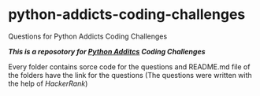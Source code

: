 # python-addicts-coding-challenges
Questions for Python Addicts Coding Challenges 

**_This is a reposotory for [Python Additcs](https://www.linkedin.com/company/pythonaddicts/) Coding Challenges_**

Every folder contains sorce code for the questions and README.md file of the folders have the link for the questions (The questions were written with the help of _HackerRank_)
